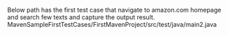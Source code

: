 Below path has the first test case that navigate to amazon.com homepage and search few texts and capture the output result. 
MavenSampleFirstTestCases/FirstMavenProject/src/test/java/main2.java
